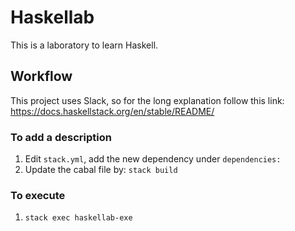 # Haskellab

This is a laboratory to learn Haskell.

## Workflow

This project uses Slack, so for the long explanation follow this link: https://docs.haskellstack.org/en/stable/README/

### To add a description

1. Edit `stack.yml`, add the new dependency under `dependencies:`
1. Update the cabal file by: `stack build`

### To execute

1. `stack exec haskellab-exe`
